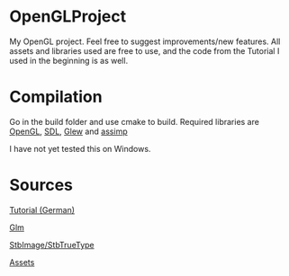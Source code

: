 # OpenGLProject
My OpenGL project. Feel free to suggest improvements/new features. All assets and libraries used are free to use, and the code from the Tutorial I used in the beginning is as well.

# Compilation
Go in the build folder and use cmake to build.
Required libraries are [OpenGL](https://www.opengl.org/), [SDL](https://www.libsdl.org/), [Glew](http://glew.sourceforge.net/) and [assimp](https://github.com/assimp/assimp)

I have not yet tested this on Windows.

# Sources
[Tutorial (German)](https://www.youtube.com/watch?v=yRYHly3bl2Q&list=PLStQc0GqppuWBDuNWnkQ8rzmyx35AINyt&index=1)

[Glm](https://github.com/g-truc/glm)

[StbImage/StbTrueType](https://github.com/nothings/stb)

[Assets](https://maxparata.itch.io/voxel-mechas)
